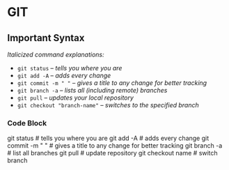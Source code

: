 # GIT

## **Important Syntax**

*Italicized command explanations:*

- `git status` – *tells you where you are*  
- `git add -A` – *adds every change*  
- `git commit -m " "` – *gives a title to any change for better tracking*  
- `git branch -a` – *lists all (including remote) branches*  
- `git pull` – *updates your local repository*  
- `git checkout "branch-name"` – *switches to the specified branch*

### Code Block

git status # tells you where you are
git add -A # adds every change
git commit -m " " # gives a title to any change for better tracking
git branch -a # list all branches
git pull # update repository
git checkout name # switch branch
